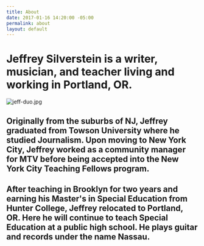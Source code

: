 ```yaml
---
title: About
date: 2017-01-16 14:20:00 -05:00
permalink: about
layout: default
---
```


# Jeffrey Silverstein is a writer, musician, and teacher living and working in Portland, OR.

![jeff-duo.jpg](/uploads/jeff-portrait.jpg)

## Originally from the suburbs of NJ, Jeffrey graduated from Towson University where he studied Journalism. Upon moving to New York City, Jeffrey worked as a community manager for MTV before being accepted into the New York City Teaching Fellows program.

## After teaching in Brooklyn for two years and earning his Master's in Special Education from Hunter College, Jeffrey relocated to Portland, OR. Here he will continue to teach Special Education at a public high school. He plays guitar and records under the name Nassau.
